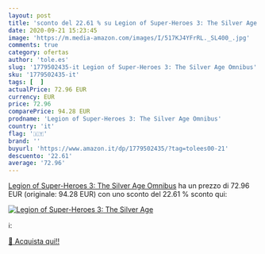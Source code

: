 ```yaml
---
layout: post
title: 'sconto del 22.61 % su Legion of Super-Heroes 3: The Silver Age  '
date: 2020-09-21 15:23:45
image: 'https://m.media-amazon.com/images/I/517KJ4YFrRL._SL400_.jpg'
comments: true
category: ofertas
author: 'tole.es'
slug: '1779502435-it Legion of Super-Heroes 3: The Silver Age Omnibus'
sku: '1779502435-it'
tags: [  ]
actualPrice: 72.96 EUR
currency: EUR
price: 72.96
comparePrice: 94.28 EUR
prodname: 'Legion of Super-Heroes 3: The Silver Age Omnibus'
country: 'it'
flag: '🇮🇹'
brand: ''
buyurl: 'https://www.amazon.it/dp/1779502435/?tag=tolees00-21'
descuento: '22.61'
average: '72.96'
---
```


[Legion of Super-Heroes 3: The Silver Age Omnibus](https://www.amazon.it/dp/1779502435/?tag=tolees00-21) ha un prezzo di 72.96 EUR (originale: 94.28 EUR) con uno sconto del 22.61 % sconto qui:

[![Legion of Super-Heroes 3: The Silver Age](https://m.media-amazon.com/images/I/517KJ4YFrRL._SL400_.jpg)](https://www.amazon.it/dp/1779502435/?tag=tolees00-21)

ℹ️:


[🛒 Acquista qui!!](https://www.amazon.it/dp/1779502435/?tag=tolees00-21)
